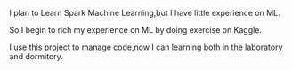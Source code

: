 I plan to Learn Spark Machine Learning,but I have little experience on ML.

So I begin to rich my experience on ML by doing exercise on Kaggle.

I use this project to manage code,now I can learning both in the laboratory and dormitory.

